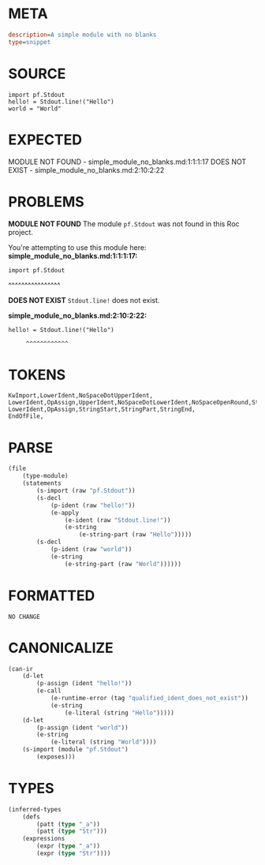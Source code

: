 # META
~~~ini
description=A simple module with no blanks
type=snippet
~~~
# SOURCE
~~~roc
import pf.Stdout
hello! = Stdout.line!("Hello")
world = "World"
~~~
# EXPECTED
MODULE NOT FOUND - simple_module_no_blanks.md:1:1:1:17
DOES NOT EXIST - simple_module_no_blanks.md:2:10:2:22
# PROBLEMS
**MODULE NOT FOUND**
The module `pf.Stdout` was not found in this Roc project.

You're attempting to use this module here:
**simple_module_no_blanks.md:1:1:1:17:**
```roc
import pf.Stdout
```
^^^^^^^^^^^^^^^^


**DOES NOT EXIST**
`Stdout.line!` does not exist.

**simple_module_no_blanks.md:2:10:2:22:**
```roc
hello! = Stdout.line!("Hello")
```
         ^^^^^^^^^^^^


# TOKENS
~~~zig
KwImport,LowerIdent,NoSpaceDotUpperIdent,
LowerIdent,OpAssign,UpperIdent,NoSpaceDotLowerIdent,NoSpaceOpenRound,StringStart,StringPart,StringEnd,CloseRound,
LowerIdent,OpAssign,StringStart,StringPart,StringEnd,
EndOfFile,
~~~
# PARSE
~~~clojure
(file
	(type-module)
	(statements
		(s-import (raw "pf.Stdout"))
		(s-decl
			(p-ident (raw "hello!"))
			(e-apply
				(e-ident (raw "Stdout.line!"))
				(e-string
					(e-string-part (raw "Hello")))))
		(s-decl
			(p-ident (raw "world"))
			(e-string
				(e-string-part (raw "World"))))))
~~~
# FORMATTED
~~~roc
NO CHANGE
~~~
# CANONICALIZE
~~~clojure
(can-ir
	(d-let
		(p-assign (ident "hello!"))
		(e-call
			(e-runtime-error (tag "qualified_ident_does_not_exist"))
			(e-string
				(e-literal (string "Hello")))))
	(d-let
		(p-assign (ident "world"))
		(e-string
			(e-literal (string "World"))))
	(s-import (module "pf.Stdout")
		(exposes)))
~~~
# TYPES
~~~clojure
(inferred-types
	(defs
		(patt (type "_a"))
		(patt (type "Str")))
	(expressions
		(expr (type "_a"))
		(expr (type "Str"))))
~~~
